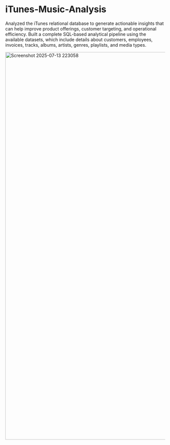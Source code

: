 # iTunes-Music-Analysis

Analyzed the iTunes relational database to generate actionable insights that can help improve product offerings, customer targeting, and operational efficiency.
Built a complete SQL-based analytical pipeline using the available datasets, which include details about customers, employees, invoices, tracks, albums, artists, genres, playlists, and media types.

<img width="2199" height="1222" alt="Screenshot 2025-07-13 223058" src="https://github.com/user-attachments/assets/d558be0c-d158-45ef-bb85-ec4215121ea1" />
